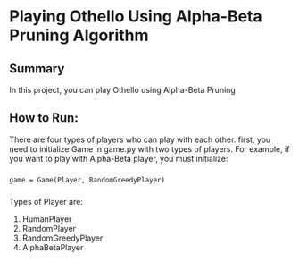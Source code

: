 # Playing Othello Using Alpha-Beta Pruning Algorithm

## Summary
In this project, you can play Othello using Alpha-Beta Pruning

## How to Run:
There are four types of players who can play with each other. first, you need to initialize Game in game.py with two types of players. For example, if you want to play with Alpha-Beta player, you must initialize:
### 
    game = Game(Player, RandomGreedyPlayer)
### 
Types of Player are:
1. HumanPlayer
2. RandomPlayer
3. RandomGreedyPlayer
4. AlphaBetaPlayer


